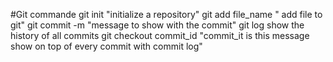 #Git commande
git init  "initialize a repository"
git add  file_name " add file to git"
git commit -m "message to show with the commit" 
git log     show the history of all commits
git checkout commit_id    "commit_it is this message show on top of every commit with commit log"
